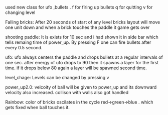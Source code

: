 used new class for ufo ,bullets .
f for firing up bullets 
q for quitting
v for changing level

Falling bricks:
 After 20 seconds of start of any level bricks layout will move one unit down and when a brick touches the paddle it game gets over


shooting paddle:
It is exists for 10 sec and i had shown it in side bar which tells remaing time of power_up. By pressing F one can fire bullets after every 0.5 second. 

ufo:
  ufo always centers the paddle and drops bullets at a regular intervals of one sec. after energy of ufo drops to 90 then it spawns a layer for the first time. if it drops below 80 again a layer will be spawned second time.

level_chage:
  Levels can be changed by pressing v

power_up2.0:
   velcoity of ball will be given to power_up and its downward velocity also increased. collison with walls also got handled

Rainbow:
 color of bricks oscilates in the cycle red->green->blue . which gets fixed when ball touches it.
